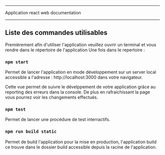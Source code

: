 ************************************
Application react web documentation
************************************

## Liste des commandes utilisables

Premièrement afin d'utiliser l'application veuillez ouvrir un terminal et vous rendre dans le répertoire de l'application 
Une fois dans le repertoire : 

### `npm start`

Permet de lancer l'application en mode développement sur un server local accessible a l'adresse : 
http://localhost:3000 dans votre navigateur.

Cette vue permet de suivre le dévelppement de votre application grâce au reporting des erreurs dans la console. De plus en rafraichissant la page vous pourrez voir les changements effectués. 

### `npm test`

Permet de lancer une procédure de test interractifs. 

### `npm run build static`

Permet de build l'application pour la mise en production, l'application build ce trouve dans le dossier build accessible depuis la racine de l'application. 


